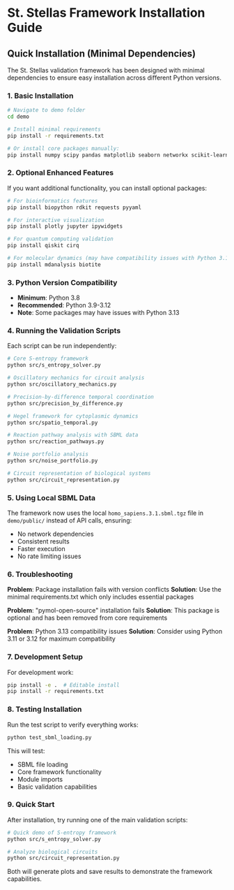 # St. Stellas Framework Installation Guide

## Quick Installation (Minimal Dependencies)

The St. Stellas validation framework has been designed with minimal dependencies to ensure easy installation across different Python versions.

### 1. Basic Installation

```bash
# Navigate to demo folder
cd demo

# Install minimal requirements
pip install -r requirements.txt

# Or install core packages manually:
pip install numpy scipy pandas matplotlib seaborn networkx scikit-learn tqdm
```

### 2. Optional Enhanced Features

If you want additional functionality, you can install optional packages:

```bash
# For bioinformatics features
pip install biopython rdkit requests pyyaml

# For interactive visualization
pip install plotly jupyter ipywidgets

# For quantum computing validation
pip install qiskit cirq

# For molecular dynamics (may have compatibility issues with Python 3.13)
pip install mdanalysis biotite
```

### 3. Python Version Compatibility

- **Minimum**: Python 3.8
- **Recommended**: Python 3.9-3.12
- **Note**: Some packages may have issues with Python 3.13

### 4. Running the Validation Scripts

Each script can be run independently:

```bash
# Core S-entropy framework
python src/s_entropy_solver.py

# Oscillatory mechanics for circuit analysis
python src/oscillatory_mechanics.py

# Precision-by-difference temporal coordination
python src/precision_by_difference.py

# Hegel framework for cytoplasmic dynamics
python src/spatio_temporal.py

# Reaction pathway analysis with SBML data
python src/reaction_pathways.py

# Noise portfolio analysis
python src/noise_portfolio.py

# Circuit representation of biological systems
python src/circuit_representation.py
```

### 5. Using Local SBML Data

The framework now uses the local `homo_sapiens.3.1.sbml.tgz` file in `demo/public/` instead of API calls, ensuring:

- No network dependencies
- Consistent results
- Faster execution
- No rate limiting issues

### 6. Troubleshooting

**Problem**: Package installation fails with version conflicts
**Solution**: Use the minimal requirements.txt which only includes essential packages

**Problem**: "pymol-open-source" installation fails
**Solution**: This package is optional and has been removed from core requirements

**Problem**: Python 3.13 compatibility issues
**Solution**: Consider using Python 3.11 or 3.12 for maximum compatibility

### 7. Development Setup

For development work:

```bash
pip install -e .  # Editable install
pip install -r requirements.txt
```

### 8. Testing Installation

Run the test script to verify everything works:

```bash
python test_sbml_loading.py
```

This will test:

- SBML file loading
- Core framework functionality
- Module imports
- Basic validation capabilities

### 9. Quick Start

After installation, try running one of the main validation scripts:

```bash
# Quick demo of S-entropy framework
python src/s_entropy_solver.py

# Analyze biological circuits
python src/circuit_representation.py
```

Both will generate plots and save results to demonstrate the framework capabilities.
